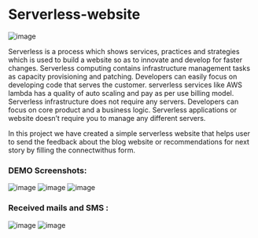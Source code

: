 # Serverless-website
![image](https://user-images.githubusercontent.com/103806748/199851278-5a550c2d-0c53-4b15-9d2d-be34eb217496.png)

Serverless is a process which shows services, practices and strategies which is used to build a website so as to innovate and develop for faster changes. Serverless computing contains infrastructure management tasks as capacity provisioning and patching. Developers can easily focus on developing code that serves the customer. serverless services like AWS lambda has a quality of auto scaling and pay as per use billing model. Serverless infrastructure does not require any servers. Developers can focus on core product and a business logic. Serverless applications or website doesn’t require you to manage any different servers.

In this project we have created a simple serverless website that helps user to send the feedback about the blog website or recommendations for next story by filling the connectwithus form.


<h3><b>DEMO Screenshots:</b></h3>

![image](https://user-images.githubusercontent.com/103806748/199851517-e9a80ac0-cfc2-461f-82f6-a2dcdd254eb5.png)
![image](https://user-images.githubusercontent.com/103806748/199851556-7041f735-14e4-488f-b34c-81565577693c.png)
![image](https://user-images.githubusercontent.com/103806748/199851130-88aa45eb-6593-4414-a6da-94357ee41f67.png)

<h3><b>Received mails and SMS :</b></h3>

![image](https://user-images.githubusercontent.com/103806748/199851643-ea5572d2-ffb9-4c01-8ba1-60c6ac10445d.png)
![image](https://user-images.githubusercontent.com/103806748/199851983-8b01afeb-d2ba-4d3e-9be8-9a5fc36c5a6b.png)


